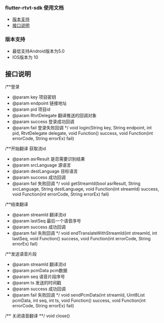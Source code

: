 ### flutter-rtvt-sdk 使用文档
- [版本支持](#版本支持)
- [接口说明](#接口说明)

### 版本支持
- 最低支持Android版本为5.0
- IOS版本为 10


##  接口说明
/**登录
 * @param key 项目密钥
 * @param endpoint 链接地址
 * @param pid 项目id
 * @param RtvtDelegate 翻译推送的回调对象
 * @param success 登录成功回调
 * @param fail 登录失败回调
 */
void login(String key, String endpoint, int pid, RtvtDelegate delegate,
void Function() success,
void Function(int errorCode, String errorEx) fail) 

/**开始翻译 获取流id
* @param asrResult 是否需要识别结果
* @param srcLanguage 源语言
* @param destLanguage 目标语言
* @param success 成功回调
* @param fail 失败回调
  */
void getStreamId(bool asrResult, String srcLanguage, String destLanguage, void Function(int streamId) success, void Function(int errorCode, String errorEx) fail) 

/**结束翻译
* @param streamId 翻译流id
* @param lastSeq 最后一个语音序号
* @param success 成功回调
* @param fail 失败回调
  */
void endTranslateWithStreamId(int streamId, int lastSeq, void Function() success, void Function(int errorCode, String errorEx) fail)

/**发送语音片段
* @param streamId 翻译流id
* @param pcmData pcm数据
* @param seq 语音片段序号
* @param ts 发送的时间戳
* @param success 成功回调
* @param fail 失败回调
  */
void sendPcmData(int streamId, Uint8List pcmData, int seq, int ts, void Function() success, void Function(int errorCode, String errorEx) fail)


/**
关闭语音翻译
**/
void close() 